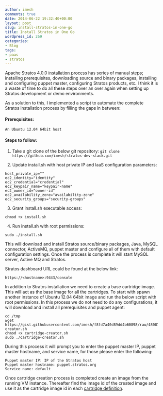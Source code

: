 ```yaml
---
author: imesh
comments: true
date: 2014-06-22 19:32:40+00:00
layout: post
slug: install-stratos-in-one-go
title: Install Stratos in One Go
wordpress_id: 269
categories:
- Blog
tags:
- paas
- stratos
---
```


Apache Stratos 4.0.0 [installation process](https://cwiki.apache.org/confluence/display/STRATOS/4.0.0+Installation+Guide) has series of manual steps; installing prerequisites, downloading source and binary packages, installing and configuring puppet master, configuring Stratos products, etc. I think it is a waste of time to do all these steps over an over again when setting up Stratos development or demo environments.

As a solution to this, I implemented a script to automate the complete Stratos installation process by filling the gaps in between:


#### Prerequisites:

```` An Ubuntu 12.04 64bit host ````


#### Steps to follow:

1. Take a git clone of the below git repository:
```` git clone https://github.com/imesh/stratos-dev-stack.git ````

2. Update install.sh with host private IP and IaaS configuration parameters:

````
host_private_ip=""
ec2_identity="identity"
ec2_credential="credential"
ec2_keypair_name="keypair-name"
ec2_owner_id="owner-id"
ec2_availability_zone="availability-zone"
ec2_security_groups="security-groups"
````

3. Grant install.sh executable access:

````
chmod +x install.sh
````

4. Run install.sh with root permissions:

````
sudo ./install.sh
````

This will download and install Stratos source/binary packages, Java, MySQL connector, ActiveMQ, puppet master and configure all of them with default configuration settings. Once the process is complete it will start MySQL server, Active MQ and Stratos.

Stratos dashboard URL could be found at the below link:

````
https://<hostname>:9443/console
````

In addition to Stratos installation we need to create a base cartridge image. This will act as the base image for all the cartridges. To start with spawn another instance of Ubuntu 12.04 64bit image and run the below script with root permissions. In this process we do not need to do any configurations, it will download and install all prerequisites and puppet agent:

````
cd /tmp
wget https://gist.githubusercontent.com/imesh/f8fd7a40d89dd4b60898/raw/48087c76b853632cf12474ba909bc355fe861666/cartridge-creator.sh 
chmod +x cartridge-creator.sh
sudo ./cartridge-creator.sh
````

During this process it will prompt you to enter the puppet master IP, puppet master hostname, and service name, for those please enter the following:

````
Puppet master IP: IP of the Stratos host
Puppet master hostname: puppet.stratos.org
Service name: default
````

Once cartridge creation process is completed create an image from the running VM instance. Thereafter find the image id of the created image and use it as the cartridge image id in each [cartridge definition](https://cwiki.apache.org/confluence/display/STRATOS/4.0.0+Sample+Cartridge+Definition).

